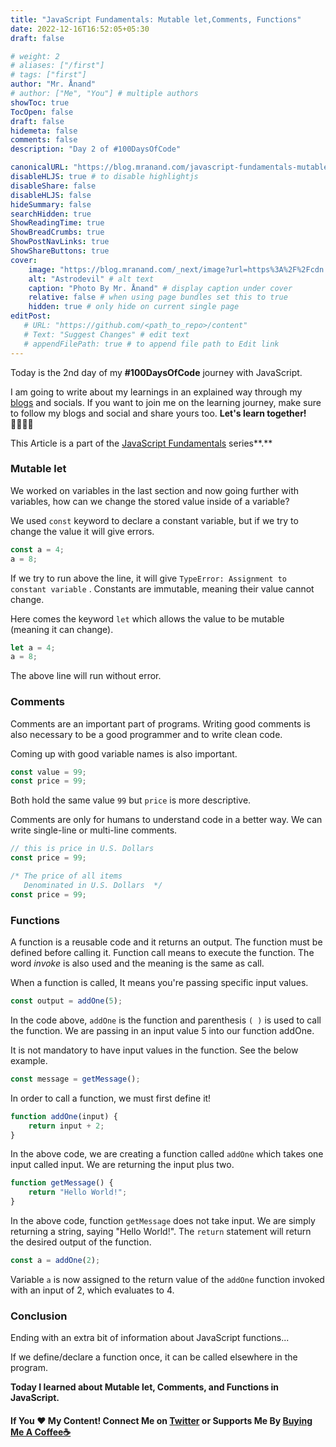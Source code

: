 ```yaml
---
title: "JavaScript Fundamentals: Mutable let,Comments, Functions"
date: 2022-12-16T16:52:05+05:30
draft: false

# weight: 2
# aliases: ["/first"]
# tags: ["first"]
author: "Mr. Ånand"
# author: ["Me", "You"] # multiple authors
showToc: true
TocOpen: false
draft: false
hidemeta: false
comments: false
description: "Day 2 of #100DaysOfCode"

canonicalURL: "https://blog.mranand.com/javascript-fundamentals-mutable-letcomments-functions"
disableHLJS: true # to disable highlightjs
disableShare: false
disableHLJS: false
hideSummary: false
searchHidden: true
ShowReadingTime: true
ShowBreadCrumbs: true
ShowPostNavLinks: true
ShowShareButtons: true
cover:
    image: "https://blog.mranand.com/_next/image?url=https%3A%2F%2Fcdn.hashnode.com%2Fres%2Fhashnode%2Fimage%2Fupload%2Fv1671172042203%2FYUKkdL1us.png%3Fw%3D1600%26h%3D840%26fit%3Dcrop%26crop%3Dentropy%26auto%3Dcompress%2Cformat%26format%3Dwebp&w=3840&q=75" # image path/url
    alt: "Astrodevil" # alt text
    caption: "Photo By Mr. Ånand" # display caption under cover
    relative: false # when using page bundles set this to true
    hidden: true # only hide on current single page
editPost:
   # URL: "https://github.com/<path_to_repo>/content"
   # Text: "Suggest Changes" # edit text
   # appendFilePath: true # to append file path to Edit link
---
```


Today is the 2nd day of my **#100DaysOfCode** journey with JavaScript.

I am going to write about my learnings in an explained way through my [blogs](https://astrodevil.hashnode.dev/) and socials. If you want to join me on the learning journey, make sure to follow my blogs and social and share yours too. **Let's learn together!🫱🏼‍🫲🏼**

This Article is a part of the [JavaScript Fundamentals](https://astrodevil.hashnode.dev/series/js-fundamentals) series**.**

### Mutable let

We worked on variables in the last section and now going further with variables, how can we change the stored value inside of a variable?

We used `const` keyword to declare a constant variable, but if we try to change the value it will give errors.

```javascript
const a = 4;
a = 8;
```

If we try to run above the line, it will give `TypeError: Assignment to constant variable` . Constants are immutable, meaning their value cannot change.

Here comes the keyword `let` which allows the value to be mutable (meaning it can change).

```javascript
let a = 4;
a = 8;
```

The above line will run without error.

### Comments

Comments are an important part of programs. Writing good comments is also necessary to be a good programmer and to write clean code.

Coming up with good variable names is also important.

```javascript
const value = 99;
const price = 99;
```

Both hold the same value `99` but `price` is more descriptive.

Comments are only for humans to understand code in a better way. We can write single-line or multi-line comments.

```javascript
// this is price in U.S. Dollars
const price = 99;
```

```javascript
/* The price of all items
   Denominated in U.S. Dollars  */
const price = 99;
```

### Functions

A function is a reusable code and it returns an output. The function must be defined before calling it. Function call means to execute the function. The word *invoke* is also used and the meaning is the same as call.

When a function is called, It means you're passing specific input values.

```javascript
const output = addOne(5);
```

In the code above, `addOne` is the function and parenthesis `( )` is used to call the function. We are passing in an input value 5 into our function addOne.

It is not mandatory to have input values in the function. See the below example.

```javascript
const message = getMessage();
```

In order to call a function, we must first define it!

```javascript
function addOne(input) {
    return input + 2;
}
```

In the above code, we are creating a function called `addOne` which takes one input called input. We are returning the input plus two.

```javascript
function getMessage() {
    return "Hello World!";
}
```

In the above code, function `getMessage` does not take input. We are simply returning a string, saying "Hello World!". The `return` statement will return the desired output of the function.

```javascript
const a = addOne(2);
```

Variable `a` is now assigned to the return value of the `addOne` function invoked with an input of 2, which evaluates to 4.

### Conclusion

Ending with an extra bit of information about JavaScript functions...

If we define/declare a function once, it can be called elsewhere in the program.

**Today I learned about Mutable let, Comments, and Functions in JavaScript.**

#### If You ❤️ My Content! Connect Me on [Twitter](https://mobile.twitter.com/Astrodevil_) or Supports Me By [Buying Me A Coffee☕](https://www.buymeacoffee.com/Astrodevil)